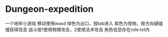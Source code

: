 # Dungeon-expedition
一个地牢小游戏
移动使用wasd
绿色为出口，按tab进入
紫色为怪物，按方向键碰撞获得信息
战斗按1使用物理攻击，2使用法术攻击
角色信息存在role.txt内
